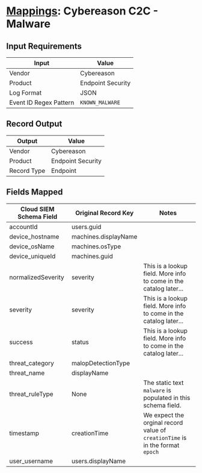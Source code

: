 # [Mappings](README.md): Cybereason C2C - Malware

## Input Requirements

|Input|Value|
|-----|-----|
|Vendor|Cybereason|
|Product|Endpoint Security|
|Log Format|JSON|
|Event ID Regex Pattern|`KNOWN_MALWARE`|

## Record Output

|Output|Value|
|------|-----|
|Vendor|Cybereason|
|Product|Endpoint Security|
|Record Type|Endpoint|

## Fields Mapped

|Cloud SIEM Schema Field|Original Record Key|Notes|
|-----------------------|-------------------|-----|
|accountId|users.guid||
|device_hostname|machines.displayName||
|device_osName|machines.osType||
|device_uniqueId|machines.guid||
|normalizedSeverity|severity|This is a lookup field. More info to come in the catalog later...|
|severity|severity|This is a lookup field. More info to come in the catalog later...|
|success|status|This is a lookup field. More info to come in the catalog later...|
|threat_category|malopDetectionType||
|threat_name|displayName||
|threat_ruleType|None|The static text `malware` is populated in this schema field.|
|timestamp|creationTime|We expect the orginal record value of `creationTime` is in the format `epoch`|
|user_username|users.displayName||

